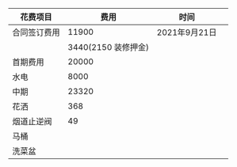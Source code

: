 | 花费项目     | 费用  | 时间          |      |
| ------------ | ----- | ------------- | ---- |
| 合同签订费用 | 11900 | 2021年9月21日 |      |
|              | 3440(2150 装修押金)  |               |      |
| 首期费用     | 20000 |               |      |
|    水电          |    8000   |               |      |
|     中期         |  23320     |               |      |
|     花洒         |  368     |               |      |
|       烟道止逆阀       |   49    |               |      |
|   马桶           |       |               |      |
|     洗菜盆         |       |               |      |

​    


